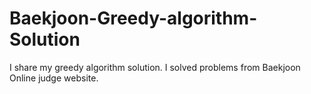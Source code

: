 # Baekjoon-Greedy-algorithm-Solution
I share my greedy algorithm solution. I solved problems from Baekjoon Online judge website.
